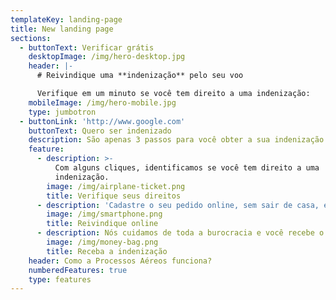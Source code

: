 ```yaml
---
templateKey: landing-page
title: New landing page
sections:
  - buttonText: Verificar grátis
    desktopImage: /img/hero-desktop.jpg
    header: |-
      # Reivindique uma **indenização** ‍pelo seu voo

      Verifique em um minuto se você tem direito a uma indenização:
    mobileImage: /img/hero-mobile.jpg
    type: jumbotron
  - buttonLink: 'http://www.google.com'
    buttonText: Quero ser indenizado
    description: São apenas 3 passos para você obter a sua indenização!
    feature:
      - description: >-
          Com alguns cliques, identificamos se você tem direito a uma
          indenização.
        image: /img/airplane-ticket.png
        title: Verifique seus direitos
      - description: 'Cadastre o seu pedido online, sem sair de casa, em apenas 5 minutos.'
        image: /img/smartphone.png
        title: Reivindique online
      - description: Nós cuidamos de toda a burocracia e você recebe o seu dinheiro.
        image: /img/money-bag.png
        title: Receba a indenização
    header: Como a Processos Aéreos funciona?
    numberedFeatures: true
    type: features
---
```


